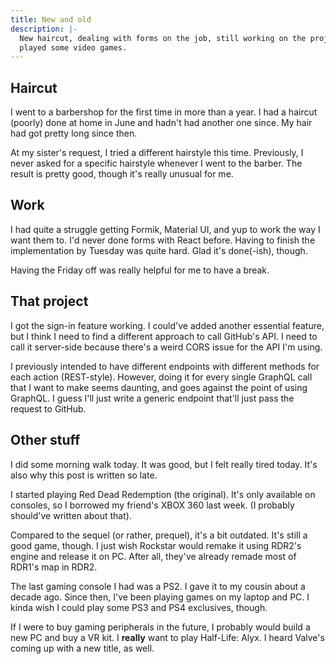 ```yaml
---
title: New and old
description: |-
  New haircut, dealing with forms on the job, still working on the project, and
  played some video games.
---
```


## Haircut

I went to a barbershop for the first time in more than a year. I had a haircut
(poorly) done at home in June and hadn't had another one since. My hair had got
pretty long since then.

At my sister's request, I tried a different hairstyle this time. Previously, I
never asked for a specific hairstyle whenever I went to the barber. The result
is pretty good, though it's really unusual for me.

## Work

I had quite a struggle getting Formik, Material UI, and yup to work the way I
want them to. I'd never done forms with React before. Having to finish the
implementation by Tuesday was quite hard. Glad it's done(-ish), though.

Having the Friday off was really helpful for me to have a break.

## That project

I got the sign-in feature working. I could've added another essential feature,
but I think I need to find a different approach to call GitHub's API. I need
to call it server-side because there's a weird CORS issue for the API I'm
using.

I previously intended to have different endpoints with different methods
for each action (REST-style). However, doing it for every single GraphQL call
that I want to make seems daunting, and goes against the point of using
GraphQL. I guess I'll just write a generic endpoint that'll just pass the
request to GitHub.

## Other stuff

I did some morning walk today. It was good, but I felt really tired today. It's
also why this post is written so late.

I started playing Red Dead Redemption (the original). It's only available on
consoles, so I borrowed my friend's XBOX 360 last week. (I probably should've
written about that).

Compared to the sequel (or rather, prequel), it's a bit outdated. It's still a
good game, though. I just wish Rockstar would remake it using RDR2's engine and
release it on PC. After all, they've already remade most of RDR1's map in RDR2.

The last gaming console I had was a PS2. I gave it to my cousin about a decade ago.
Since then, I've been playing games on my laptop and PC. I kinda wish I could play
some PS3 and PS4 exclusives, though.

If I were to buy gaming peripherals in the future, I probably would build a new
PC and buy a VR kit. I **really** want to play Half-Life: Alyx. I heard Valve's
coming up with a new title, as well.
